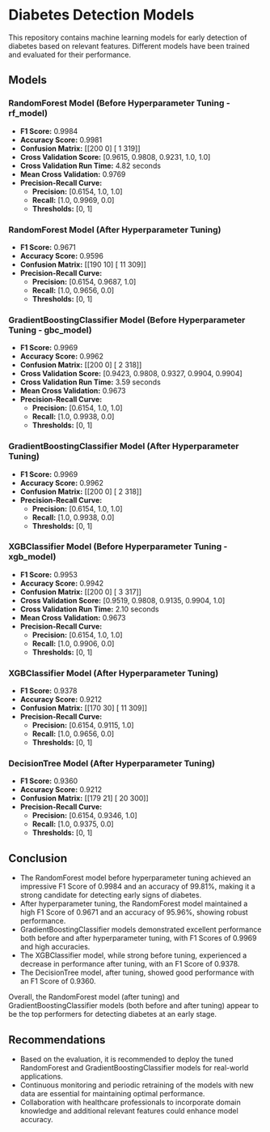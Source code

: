 # Diabetes Detection Models

This repository contains machine learning models for early detection of diabetes based on relevant features. Different models have been trained and evaluated for their performance.

## Models

### RandomForest Model (Before Hyperparameter Tuning - rf_model)

- **F1 Score:** 0.9984
- **Accuracy Score:** 0.9981
- **Confusion Matrix:** [[200   0] [  1 319]]
- **Cross Validation Score:** [0.9615, 0.9808, 0.9231, 1.0, 1.0]
- **Cross Validation Run Time:** 4.82 seconds
- **Mean Cross Validation:** 0.9769
- **Precision-Recall Curve:**
  - **Precision:** [0.6154, 1.0, 1.0]
  - **Recall:** [1.0, 0.9969, 0.0]
  - **Thresholds:** [0, 1]

### RandomForest Model (After Hyperparameter Tuning)

- **F1 Score:** 0.9671
- **Accuracy Score:** 0.9596
- **Confusion Matrix:** [[190  10] [ 11 309]]
- **Precision-Recall Curve:**
  - **Precision:** [0.6154, 0.9687, 1.0]
  - **Recall:** [1.0, 0.9656, 0.0]
  - **Thresholds:** [0, 1]

### GradientBoostingClassifier Model (Before Hyperparameter Tuning - gbc_model)

- **F1 Score:** 0.9969
- **Accuracy Score:** 0.9962
- **Confusion Matrix:** [[200   0] [  2 318]]
- **Cross Validation Score:** [0.9423, 0.9808, 0.9327, 0.9904, 0.9904]
- **Cross Validation Run Time:** 3.59 seconds
- **Mean Cross Validation:** 0.9673
- **Precision-Recall Curve:**
  - **Precision:** [0.6154, 1.0, 1.0]
  - **Recall:** [1.0, 0.9938, 0.0]
  - **Thresholds:** [0, 1]

### GradientBoostingClassifier Model (After Hyperparameter Tuning)

- **F1 Score:** 0.9969
- **Accuracy Score:** 0.9962
- **Confusion Matrix:** [[200   0] [  2 318]]
- **Precision-Recall Curve:**
  - **Precision:** [0.6154, 1.0, 1.0]
  - **Recall:** [1.0, 0.9938, 0.0]
  - **Thresholds:** [0, 1]

### XGBClassifier Model (Before Hyperparameter Tuning - xgb_model)

- **F1 Score:** 0.9953
- **Accuracy Score:** 0.9942
- **Confusion Matrix:** [[200   0] [  3 317]]
- **Cross Validation Score:** [0.9519, 0.9808, 0.9135, 0.9904, 1.0]
- **Cross Validation Run Time:** 2.10 seconds
- **Mean Cross Validation:** 0.9673
- **Precision-Recall Curve:**
  - **Precision:** [0.6154, 1.0, 1.0]
  - **Recall:** [1.0, 0.9906, 0.0]
  - **Thresholds:** [0, 1]

### XGBClassifier Model (After Hyperparameter Tuning)

- **F1 Score:** 0.9378
- **Accuracy Score:** 0.9212
- **Confusion Matrix:** [[170  30] [ 11 309]]
- **Precision-Recall Curve:**
  - **Precision:** [0.6154, 0.9115, 1.0]
  - **Recall:** [1.0, 0.9656, 0.0]
  - **Thresholds:** [0, 1]

### DecisionTree Model (After Hyperparameter Tuning)

- **F1 Score:** 0.9360
- **Accuracy Score:** 0.9212
- **Confusion Matrix:** [[179  21] [ 20 300]]
- **Precision-Recall Curve:**
  - **Precision:** [0.6154, 0.9346, 1.0]
  - **Recall:** [1.0, 0.9375, 0.0]
  - **Thresholds:** [0, 1]

## Conclusion

- The RandomForest model before hyperparameter tuning achieved an impressive F1 Score of 0.9984 and an accuracy of 99.81%, making it a strong candidate for detecting early signs of diabetes.
- After hyperparameter tuning, the RandomForest model maintained a high F1 Score of 0.9671 and an accuracy of 95.96%, showing robust performance.
- GradientBoostingClassifier models demonstrated excellent performance both before and after hyperparameter tuning, with F1 Scores of 0.9969 and high accuracies.
- The XGBClassifier model, while strong before tuning, experienced a decrease in performance after tuning, with an F1 Score of 0.9378.
- The DecisionTree model, after tuning, showed good performance with an F1 Score of 0.9360.

Overall, the RandomForest model (after tuning) and GradientBoostingClassifier models (both before and after tuning) appear to be the top performers for detecting diabetes at an early stage.

## Recommendations

- Based on the evaluation, it is recommended to deploy the tuned RandomForest and GradientBoostingClassifier models for real-world applications.
- Continuous monitoring and periodic retraining of the models with new data are essential for maintaining optimal performance.
- Collaboration with healthcare professionals to incorporate domain knowledge and additional relevant features could enhance model accuracy.
